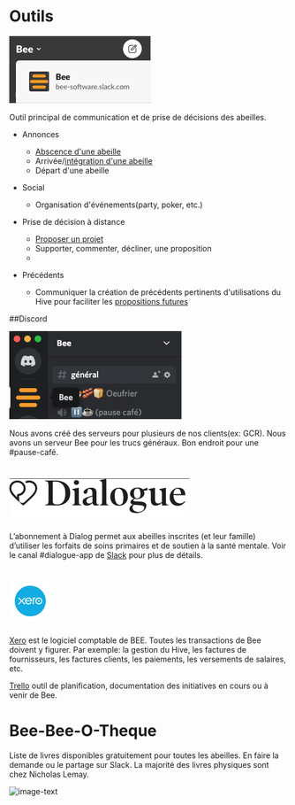 # Outils

[![image-text](../../assets/img/slack_bee.png)](https://bee-software.slack.com/)

Outil principal de communication et de prise de décisions des abeilles.

- Annonces

  - [Abscence d'une abeille](../fonctions/sabsenter.md)
  - Arrivée/[intégration d'une abeille](../fonctions/integrer_une_abeille.md)
  - Départ d'une abeille
    
- Social
  - Organisation d'événements(party, poker, etc.)

- Prise de décision à distance
  - [Proposer un projet](../hive.projets/proposer_un_projet.md)
  - Supporter, commenter, décliner, une proposition
  - 
    
- Précédents
  - Communiquer la création de précédents pertinents d'utilisations du Hive pour faciliter les [propositions futures](../hive.projets/proposer_un_projet.md)


##Discord

[![dialog](../../assets/img/discord.png)](https://discord.com/)

Nous avons créé des serveurs pour plusieurs de nos clients(ex: GCR). Nous avons un serveur Bee pour les trucs généraux. Bon endroit pour une #pause-café.

# [![dialog](../../assets/img/dialog.png)](https://www.dialogue.co/en/)

L’abonnement à Dialog permet aux abeilles inscrites (et leur famille) d’utiliser les forfaits de soins primaires et de soutien à la santé mentale.
Voir le canal #dialogue-app de [Slack](https://bee-software.slack.com/) pour plus de détails.

# [![Xero](../../assets/img/xero.png)](https://www.xero.com/ca/)

[Xero](https://www.xero.com/ca/) est le logiciel comptable de BEE. Toutes les transactions de Bee doivent y figurer.
Par exemple: la gestion du Hive, les factures de fournisseurs, les factures clients, les paiements, les versements de salaires, etc.

[Trello](https://trello.com/b/qHuybh1J/bee) outil de planification, documentation des initiatives en cours ou à venir de Bee.

# Bee-Bee-O-Theque
Liste de livres disponibles gratuitement pour toutes les abeilles. 
En faire la demande ou le partage sur Slack.
La majorité des livres physiques sont chez Nicholas Lemay.

![image-text](../../assets/img/bee_bee_o_theque_3.jpeg)
